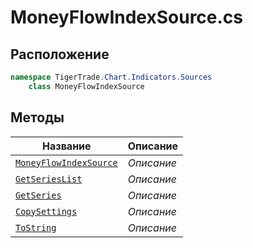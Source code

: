 
# MoneyFlowIndexSource.cs
## Расположение
```csharp
namespace TigerTrade.Chart.Indicators.Sources  
    class MoneyFlowIndexSource
```

## Методы
| Название | Описание |
| --- | --- |
| [`MoneyFlowIndexSource`](./metody/MoneyFlowIndexSource.md) | *Описание* |
| [`GetSeriesList`](./metody/GetSeriesList.md) | *Описание* |
| [`GetSeries`](./metody/GetSeries.md) | *Описание* |
| [`CopySettings`](./metody/CopySettings.md) | *Описание* |
| [`ToString`](./metody/ToString.md) | *Описание* |
